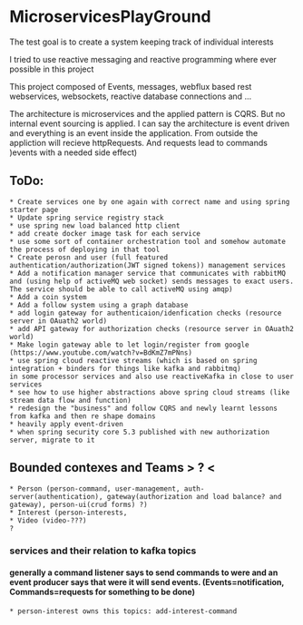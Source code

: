 # MicroservicesPlayGround
The test goal is to create a system keeping track of individual interests

I tried to use reactive messaging and reactive programming where ever possible in this project

This project composed of Events, messages, webflux based rest webservices, websockets, reactive database connections and ...

The architecture is microservices and the applied pattern is CQRS. But no internal event sourcing is applied. 
I can say the architecture is event driven and everything is an event inside the application. From outside the appliction will recieve httpRequests. And requests lead to commands )events with a needed side effect)

## ToDo:
    * Create services one by one again with correct name and using spring starter page 
    * Update spring service registry stack
    * use spring new load balanced http client
    * add create docker image task for each service
    * use some sort of container orchestration tool and somehow automate the process of deploying in that tool
    * Create perosn and user (full featured authentication/authorization(JWT signed tokens)) management services
    * Add a notification manager service that communicates with rabbitMQ and (using help of activeMQ web socket) sends messages to exact users. The service should be able to call activeMQ using amqp)
    * Add a coin system
    * Add a follow system using a graph database
    * add login gateway for authenticaion/idenfication checks (resource server in OAuath2 world)
    * add API gateway for authorization checks (resource server in OAuath2 world)
    * Make login gateway able to let login/register from google
    (https://www.youtube.com/watch?v=BdKmZ7mPNns)
    * use spring cloud reactive streams (which is based on spring integration + binders for things like kafka and rabbitmq)
    in some processor services and also use reactiveKafka in close to user services
    * see how to use higher abstractions above spring cloud streams (like stream data flow and function)
    * redesign the "business" and follow CQRS and newly learnt lessons from kafka and then re shape domains 
    * heavily apply event-driven 
    * when spring security core 5.3 published with new authorization server, migrate to it

	    
    
## Bounded contexes and Teams > ? <
    * Person (person-command, user-management, auth-server(authentication), gateway(authorization and load balance? and gateway), person-ui(crud forms) ?) 
    * Interest (person-interests, 
    * Video (video-???)
    ?

### services and their relation to kafka topics
#### generally a command listener says to send commands to were and an event producer says that were it will send events. (Events=notification, Commands=requests for something to be done)
    * person-interest owns this topics: add-interest-command
